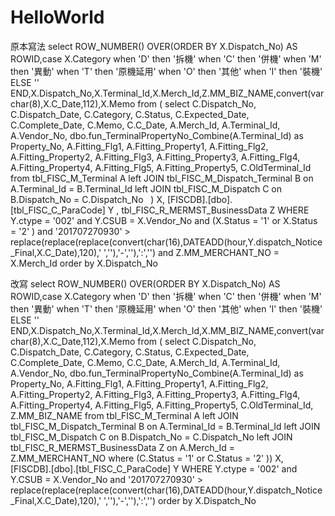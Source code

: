 # HelloWorld
原本寫法
select ROW_NUMBER() OVER(ORDER BY X.Dispatch_No) AS ROWID,case X.Category when 'D' then '拆機' when 'C' then '併機' when 'M' then '異動' when 'T' then '原機延用' when 'O' then '其他' when 'I' then '裝機' ELSE '' END,X.Dispatch_No,X.Terminal_Id,X.Merch_Id,Z.MM_BIZ_NAME,convert(varchar(8),X.C_Date,112),X.Memo  from (  select C.Dispatch_No, C.Dispatch_Date, C.Category, C.Status, C.Expected_Date, C.Complete_Date, C.Memo, C.C_Date, A.Merch_Id, A.Terminal_Id, A.Vendor_No, dbo.fun_TerminalPropertyNo_Combine(A.Terminal_Id) as Property_No, A.Fitting_Flg1, A.Fitting_Property1, A.Fitting_Flg2, A.Fitting_Property2, A.Fitting_Flg3, A.Fitting_Property3, A.Fitting_Flg4, A.Fitting_Property4, A.Fitting_Flg5, A.Fitting_Property5, C.OldTerminal_Id   from tbl_FISC_M_Terminal A left JOIN tbl_FISC_M_Dispatch_Terminal B on A.Terminal_Id = B.Terminal_Id left JOIN tbl_FISC_M_Dispatch C on B.Dispatch_No = C.Dispatch_No   ) X, [FISCDB].[dbo].[tbl_FISC_C_ParaCode] Y , tbl_FISC_R_MERMST_BusinessData Z  WHERE Y.ctype = '002' and Y.CSUB = X.Vendor_No and (X.Status = '1' or X.Status = '2' ) and '201707270930' > replace(replace(replace(convert(char(16),DATEADD(hour,Y.dispatch_Notice_Final,X.C_Date),120),' ',''),'-',''),':','') and Z.MM_MERCHANT_NO = X.Merch_Id  order by X.Dispatch_No


改寫
select ROW_NUMBER() OVER(ORDER BY X.Dispatch_No) AS ROWID,case X.Category when 'D' then '拆機' when 'C' then '併機' when 'M' then '異動' when 'T' then '原機延用' when 'O' then '其他' when 'I' then '裝機' ELSE '' END,X.Dispatch_No,X.Terminal_Id,X.Merch_Id,X.MM_BIZ_NAME,convert(varchar(8),X.C_Date,112),X.Memo  from (  select C.Dispatch_No, C.Dispatch_Date, C.Category, C.Status, C.Expected_Date, C.Complete_Date, C.Memo, C.C_Date, A.Merch_Id, A.Terminal_Id, A.Vendor_No, dbo.fun_TerminalPropertyNo_Combine(A.Terminal_Id) as Property_No, A.Fitting_Flg1, A.Fitting_Property1, A.Fitting_Flg2, A.Fitting_Property2, A.Fitting_Flg3, A.Fitting_Property3, A.Fitting_Flg4, A.Fitting_Property4, A.Fitting_Flg5, A.Fitting_Property5, C.OldTerminal_Id, Z.MM_BIZ_NAME  from tbl_FISC_M_Terminal A left JOIN tbl_FISC_M_Dispatch_Terminal B on A.Terminal_Id = B.Terminal_Id left JOIN tbl_FISC_M_Dispatch C on B.Dispatch_No = C.Dispatch_No left JOIN tbl_FISC_R_MERMST_BusinessData Z  on A.Merch_Id = Z.MM_MERCHANT_NO where (C.Status = '1' or C.Status = '2' )) X, [FISCDB].[dbo].[tbl_FISC_C_ParaCode] Y  WHERE Y.ctype = '002' and Y.CSUB = X.Vendor_No  and '201707270930' > replace(replace(replace(convert(char(16),DATEADD(hour,Y.dispatch_Notice_Final,X.C_Date),120),' ',''),'-',''),':','')   order by X.Dispatch_No
